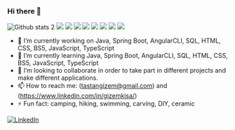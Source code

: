 ### Hi there 👋



![Github stats 2](https://github-readme-stats.vercel.app/api?username=gizot&show_icons=true&theme=radical)
[![](https://img.shields.io/badge/SpringBoot-YES-red.svg)](https://bitbucket.org/lbesson/ansi-colors)
[![](https://img.shields.io/badge/AngularCLI-YES-red.svg)](https://bitbucket.org/lbesson/ansi-colors)
[![](https://img.shields.io/badge/Java-YES-red.svg)](https://bitbucket.org/lbesson/ansi-colors)
[![](https://img.shields.io/badge/JavaScript%3F-YES-red.svg)](https://bitbucket.org/lbesson/ansi-colors)
[![](https://img.shields.io/badge/TypeScript%3F-YES-red.svg)](https://bitbucket.org/lbesson/ansi-colors)
[![](https://img.shields.io/badge/BS5%3F-YES-red.svg)](https://bitbucket.org/lbesson/ansi-colors)
[![](https://img.shields.io/badge/HTML%3F-YES-red.svg)](https://bitbucket.org/lbesson/ansi-colors)
[![](https://img.shields.io/badge/CSS%3F-YES-red.svg)](https://bitbucket.org/lbesson/ansi-colors)

- 🔭 I’m currently working on Java, Spring Boot, AngularCLI, SQL, HTML, CSS, BS5, JavaScript, TypeScript
- 🌱 I’m currently learning Java, Spring Boot, AngularCLI, SQL, HTML, CSS, BS5, JavaScript, TypeScript
- 👯 I’m looking to collaborate in order to take part in different projects and make different applications.
- 📫 How to reach me: (tastangizem@gmail.com) and (https://www.linkedin.com/in/gizemkisa/)
- ⚡ Fun fact: camping, hiking, swimming, carving, DIY, ceramic



[![LinkedIn](https://img.shields.io/badge/-Github-000?style=quare&labelColor=000&logo=Github&logoColor=white&link=link)](https://www.linkedin.com/in/gizemkisa/)  



